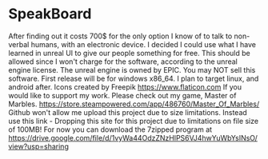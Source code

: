 # SpeakBoard
After finding out it costs 700$ for the only option I know of to talk to non-verbal humans, with an electronic device. I decided I could use what I have learned in unreal UI to give our people something for free. This should be allowed since I won't charge for the software, according to the unreal engine license. The unreal engine is owned by EPIC. You may NOT sell this software. First release will be for windows x86_64. I plan to target linux, and android after.
Icons created by Freepik     https://www.flaticon.com
If you would like to support my work. Please check out my game, Master of Marbles. https://store.steampowered.com/app/486760/Master_Of_Marbles/
Github won't allow me upload this project due to size limitations. Instead use this link - Dropping this site for this project due to limitations on file size of 100MB! For now you can download the 7zipped program at https://drive.google.com/file/d/1vyWa44OdzZNzHlPS6VJ4hwYuWbYsINsO/view?usp=sharing
